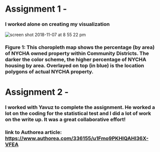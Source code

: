 # Assignment 1 - 
### I worked alone on creating my visualization

![screen shot 2018-11-07 at 8 55 22 pm](https://user-images.githubusercontent.com/41444592/48172905-8eff3e00-e2cf-11e8-8a71-73109a30cf76.png)
### Figure 1: This choropleth map shows the percentage (by area) of NYCHA owned property within Community Districts. The darker the color scheme, the higher percentage of NYCHA housing by area. Overlayed on top (in blue) is the location polygons of actual NYCHA property.


# Assignment 2 - 
### I worked with Yavuz to complete the assignment. He worked a lot on the coding for the statistical test and I did a lot of work on the write up. It was a great collaborative effort!

### link to Authorea article: https://www.authorea.com/336155/u1Fmo9PKHlQAHI36X-VFEA

